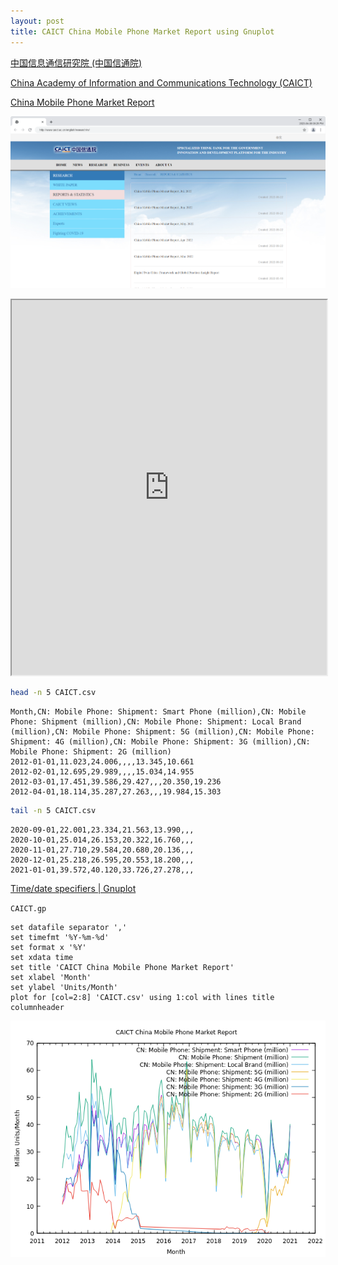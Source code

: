 ```yaml
---
layout: post
title: CAICT China Mobile Phone Market Report using Gnuplot
---
```


[中国信息通信研究院 (中国信通院)](http://www.caict.ac.cn/)

[China Academy of Information and Communications Technology (CAICT)](http://www.caict.ac.cn/english/)

[China Mobile Phone Market Report](http://www.caict.ac.cn/english/research/rs/)

[![China Mobile Phone Market Report](/images/CAICT/CAICT-REPORTS-STATISTICS.png)](http://www.caict.ac.cn/english/research/rs/)

<iframe src="https://docs.google.com/spreadsheets/d/e/2PACX-1vTUnPnud1-VdSYwXB4-myv2qKcNXLMeFLd2QlPEBs4WPQ9eoU7NiUmwGmozU7nbkKRzVSys-X-5z2hZ/pubhtml?widget=true&amp;headers=false" width="100%" height="600"></iframe>

```bash
head -n 5 CAICT.csv
```

```
Month,CN: Mobile Phone: Shipment: Smart Phone (million),CN: Mobile Phone: Shipment (million),CN: Mobile Phone: Shipment: Local Brand (million),CN: Mobile Phone: Shipment: 5G (million),CN: Mobile Phone: Shipment: 4G (million),CN: Mobile Phone: Shipment: 3G (million),CN: Mobile Phone: Shipment: 2G (million)
2012-01-01,11.023,24.006,,,,13.345,10.661
2012-02-01,12.695,29.989,,,,15.034,14.955
2012-03-01,17.451,39.586,29.427,,,20.350,19.236
2012-04-01,18.114,35.287,27.263,,,19.984,15.303
```

```bash
tail -n 5 CAICT.csv
```

```
2020-09-01,22.001,23.334,21.563,13.990,,,
2020-10-01,25.014,26.153,20.322,16.760,,,
2020-11-01,27.710,29.584,20.680,20.136,,,
2020-12-01,25.218,26.595,20.553,18.200,,,
2021-01-01,39.572,40.120,33.726,27.278,,,
```

[Time/date specifiers \| Gnuplot](http://www.gnuplot.info/docs_4.2/node185.html)

`CAICT.gp`

```
set datafile separator ','
set timefmt '%Y-%m-%d'
set format x '%Y'
set xdata time
set title 'CAICT China Mobile Phone Market Report'
set xlabel 'Month'
set ylabel 'Units/Month'
plot for [col=2:8] 'CAICT.csv' using 1:col with lines title columnheader
```

![CAICT China Mobile Phone Market Report](/images/CAICT/CAICT_China_Mobile_Phone_Market_Report.png)
